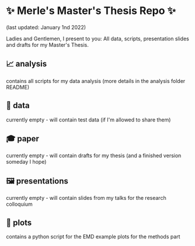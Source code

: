 # :sparkles: Merle's Master's Thesis Repo :sparkles:
(last updated: January 1nd 2022)

Ladies and Gentlemen, I present to you: All data, scripts, presentation slides and drafts for my Master's Thesis.

## :chart_with_upwards_trend: analysis 
contains all scripts for my data analysis (more details in the analysis folder README)

## :floppy_disk: data
currently empty - will contain test data (if I'm allowed to share them)

## :mortar_board: paper
currently empty - will contain drafts for my thesis (and a finished version someday I hope)

## :framed_picture: presentations
currently empty - will contain slides from my talks for the research colloquium

## :art: plots
contains a python script for the EMD example plots for the methods part

